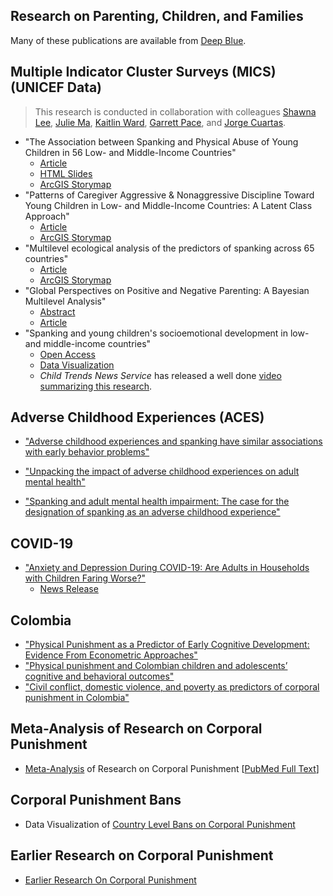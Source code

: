 ## Research on Parenting, Children, and Families

Many of these publications are available from [Deep Blue](https://deepblue.lib.umich.edu/browse?type=author&value=Grogan-Kaylor%2C+Andrew). 

## Multiple Indicator Cluster Surveys (MICS) (UNICEF Data)

> This research is conducted in collaboration with colleagues [Shawna Lee](https://www.parentingincontext.org/), [Julie Ma](https://poverty.umich.edu/research/faculty-experts/julie-ma/), [Kaitlin Ward](https://www.kaitlinpward.com/), [Garrett Pace](https://www.garrettpace.com/), and [Jorge Cuartas](https://scholar.harvard.edu/jorgecuartas/home).

* "The Association between Spanking and Physical Abuse of Young Children in 56 Low- and Middle-Income Countries"
    + [Article](https://doi.org/10.1016/j.chiabu.2022.105662)
    + [HTML Slides](https://websites.umich.edu/~parentingandchilddev/MICS-physical-abuse/MICS-physical-abuse.html)
    + [ArcGIS Storymap](https://arcg.is/fq49)
* "Patterns of Caregiver Aggressive & Nonaggressive Discipline Toward Young Children in Low- and Middle-Income Countries: A Latent Class Approach"
    + [Article](https://doi.org/10.1016/j.chiabu.2022.105606)
    + [ArcGIS Storymap](https://arcg.is/1S5XPK)
* "Multilevel ecological analysis of the predictors of spanking across 65 countries"
    + [Article](https://bmjopen.bmj.com/content/11/8/e046075)
    + [ArcGIS Storymap](https://arcg.is/14CPKu)
* "Global Perspectives on Positive and Negative Parenting: A Bayesian Multilevel Analysis"
    + [Abstract](https://agrogan1.github.io/research/Bayes3MICS/)
    + [Article](https://doi.org/10.1177%2F0165025420981642)
* "Spanking and young children's socioemotional development in low- and middle-income countries"
    + [Open Access](https://doi.org/10.1016/j.chiabu.2018.11.003)
    + [Data Visualization](https://agrogan1.github.io/research/MICS1/)
    + *Child Trends News Service* has released a well done [video summarizing this research](https://youtu.be/8LYZ-UpR5wE). 
    
## Adverse Childhood Experiences (ACES)

* ["Adverse childhood experiences and spanking have similar associations with early behavior problems"](https://doi.org/10.1016/j.jpeds.2021.01.072)

* ["Unpacking the impact of adverse childhood experiences on adult mental health"](http://dx.doi.org/10.1016/j.chiabu.2017.03.016) 

* ["Spanking and adult mental health impairment: The case for the designation of spanking as an adverse childhood experience"](https://doi.org/10.1016/j.chiabu.2017.01.014)  

## COVID-19

* ["Anxiety and Depression During COVID-19: Are Adults in Households with Children Faring Worse?"](https://link.springer.com/article/10.1007/s11606-021-07256-9)
    + [News Release](https://news.umich.edu/having-kids-at-home-may-reduce-pandemic-depression/)

## Colombia

* ["Physical Punishment as a Predictor of Early Cognitive Development: Evidence From Econometric Approaches"](https://www.ncbi.nlm.nih.gov/pmc/articles/PMC7983059/)
* ["Physical punishment and Colombian children and adolescents’ cognitive and behavioral outcomes"](https://doi.org/https://doi.org/10.1016/j.appdev.2020.101140)
* ["Civil conflict, domestic violence, and poverty as predictors of corporal punishment in Colombia"](https://pubmed.ncbi.nlm.nih.gov/30772750/)

## Meta-Analysis of Research on Corporal Punishment

* [Meta-Analysis](https://agrogan1.github.io/research/cp/CP-meta.html) of Research on Corporal Punishment [[PubMed Full Text](https://www.ncbi.nlm.nih.gov/pmc/articles/PMC7992110/)]

## Corporal Punishment Bans

* Data Visualization of [Country Level Bans on Corporal Punishment](https://agrogan1.github.io/research/cpbans/)

## Earlier Research on Corporal Punishment

* [Earlier Research On Corporal Punishment](https://agrogan1.github.io/research/cp/)
